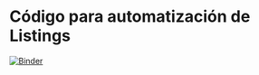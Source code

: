 # Código para automatización de Listings

[![Binder](https://mybinder.org/badge_logo.svg)](https://mybinder.org/v2/gh/Datos-Analisis/Code-4-Lisintgs/HEAD)
